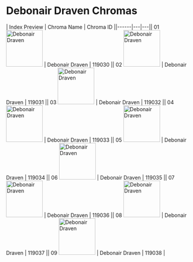 # Debonair Draven Chromas

| Index  Preview | Chroma Name | Chroma ID ||------|---|---|| 01  <img src='https://raw.communitydragon.org/latest/plugins/rcp-be-lol-game-data/global/default/v1/champion-chroma-images/119/119030.png' alt='Debonair Draven' width='100'> | Debonair Draven | 119030 || 02  <img src='https://raw.communitydragon.org/latest/plugins/rcp-be-lol-game-data/global/default/v1/champion-chroma-images/119/119031.png' alt='Debonair Draven' width='100'> | Debonair Draven | 119031 || 03  <img src='https://raw.communitydragon.org/latest/plugins/rcp-be-lol-game-data/global/default/v1/champion-chroma-images/119/119032.png' alt='Debonair Draven' width='100'> | Debonair Draven | 119032 || 04  <img src='https://raw.communitydragon.org/latest/plugins/rcp-be-lol-game-data/global/default/v1/champion-chroma-images/119/119033.png' alt='Debonair Draven' width='100'> | Debonair Draven | 119033 || 05  <img src='https://raw.communitydragon.org/latest/plugins/rcp-be-lol-game-data/global/default/v1/champion-chroma-images/119/119034.png' alt='Debonair Draven' width='100'> | Debonair Draven | 119034 || 06  <img src='https://raw.communitydragon.org/latest/plugins/rcp-be-lol-game-data/global/default/v1/champion-chroma-images/119/119035.png' alt='Debonair Draven' width='100'> | Debonair Draven | 119035 || 07  <img src='https://raw.communitydragon.org/latest/plugins/rcp-be-lol-game-data/global/default/v1/champion-chroma-images/119/119036.png' alt='Debonair Draven' width='100'> | Debonair Draven | 119036 || 08  <img src='https://raw.communitydragon.org/latest/plugins/rcp-be-lol-game-data/global/default/v1/champion-chroma-images/119/119037.png' alt='Debonair Draven' width='100'> | Debonair Draven | 119037 || 09  <img src='https://raw.communitydragon.org/latest/plugins/rcp-be-lol-game-data/global/default/v1/champion-chroma-images/119/119038.png' alt='Debonair Draven' width='100'> | Debonair Draven | 119038 |
